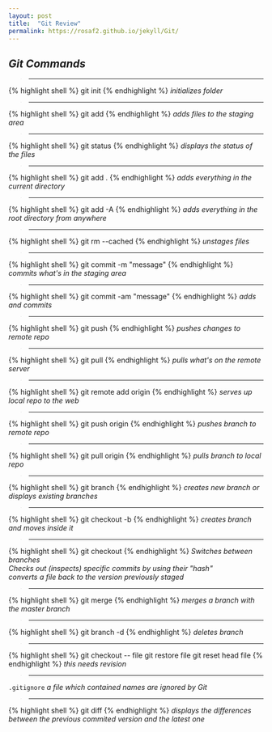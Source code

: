 ```yaml
---
layout: post
title:  "Git Review"
permalink: https://rosaf2.github.io/jekyll/Git/
---
```

## *Git Commands*

>---

{% highlight shell %}
git init
{% endhighlight %}
*initializes folder* 

>---

{% highlight shell %}
git add
{% endhighlight %}
*adds files to the staging area*

>---

{% highlight shell %}
git status
{% endhighlight %}
*displays the status of the files*

>---

{% highlight shell %}
git add .
{% endhighlight %}
*adds everything in the current directory*

>---

{% highlight shell %}
git add -A
{% endhighlight %}
*adds everything in the root directory from anywhere*

>---

{% highlight shell %}
git rm --cached 
{% endhighlight %}
*unstages files*

>---

{% highlight shell %}
git commit -m "message"
{% endhighlight %}
*commits what's in the staging area*

>---

{% highlight shell %}
git commit -am "message"
{% endhighlight %}
*adds and commits*

>---

{% highlight shell %}
git push
{% endhighlight %}
*pushes changes to remote repo*

>---

{% highlight shell %}
git pull
{% endhighlight %}
*pulls what's on the remote server*

>---

{% highlight shell %}
git remote add origin
{% endhighlight %}
*serves up local repo to the web*

>---

{% highlight shell %}
git push origin 
{% endhighlight %}
*pushes branch to remote repo*

>---

{% highlight shell %}
git pull origin 
{% endhighlight %}
*pulls branch to local repo*

>---

{% highlight shell %}
git branch
{% endhighlight %}
*creates new branch or displays existing branches*

>---

{% highlight shell %}
git checkout -b
{% endhighlight %}
*creates branch and moves inside it*

>---

{% highlight shell %}
git checkout
{% endhighlight %}
*Switches between branches*  
*Checks out (inspects) specific commits by using their "hash"*  
*converts a file back to the version previously staged*

>---

{% highlight shell %}
git merge
{% endhighlight %}
*merges a branch with the master branch*

>---

{% highlight shell %}
git branch -d
{% endhighlight %}
*deletes branch*

>---

{% highlight shell %}
git checkout -- file
git restore file
git reset head file
{% endhighlight %}
*this needs revision*

>---

`.gitignore` *a file which contained names are ignored by Git*

>---

{% highlight shell %}
git diff
{% endhighlight %}
*displays the differences between the previous commited version and the latest one*